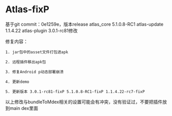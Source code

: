 # Atlas-fixP

基于git commit：0e1259e，版本release atlas_core 5.1.0.8-RC1  atlas-update 1.1.4.22 atlas-plugin 3.0.1-rc81修改


修复内容：

    1. jar包中的asset文件打包进apk

    2. 远程插件移出apk包

    3. 修复Android p动态部署崩溃

    4. 更新demo

    5. 更新版本 3.0.1-rc81-fixP 5.1.0.8-RC1-fixP 1.1.4.22-rc7-fixP


以上修改与bundleToMdex相关的设置可能会有冲突，没有验证过，不要把插件放到main dex里面